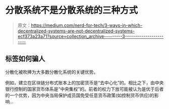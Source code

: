 # 分散系统不是分散系统的三种方式

> 原文：<https://medium.com/nerd-for-tech/3-ways-in-which-decentralized-systems-are-not-decentralized-systems-ecf373a23a71?source=collection_archive---------3----------------------->

## 标签如何骗人

分散化被吹捧为大多数分散化系统的关键优势。

例如，建立在区块链分布式账本上的加密货币是“去中心化”的。相比之下，由中央银行控制的国家货币体系是“中央集权”的。前者的权力下放可能被认为是优于后者的一个优势，因为中央当局保护成员国免受任意货币政策(如控制货币供应)的影响…